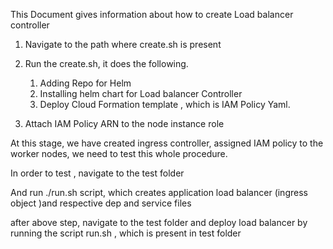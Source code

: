 This Document gives information about how to create Load balancer controller 

1. Navigate to the path where create.sh is present

2. Run the create.sh, it does the following.
     1. Adding Repo for Helm
     2. Installing helm chart for Load balancer Controller
     3. Deploy Cloud Formation template , which is IAM Policy Yaml.
     
3. Attach IAM Policy ARN to the node instance role 

At this stage, we have created ingress controller, assigned IAM policy to the worker nodes, we need to test this whole procedure.

In order to test , navigate to the test folder 

And run ./run.sh script, which creates application load balancer (ingress object )and respective dep and service files


after above step, navigate to the test folder and deploy load balancer by running the script run.sh , which is present in test folder
